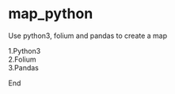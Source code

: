 ﻿# map_python
Use python3, folium and pandas to create a map </br>

1.Python3 </br>
2.Folium </br>
3.Pandas </br>

End
